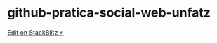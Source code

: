 # github-pratica-social-web-unfatz

[Edit on StackBlitz ⚡️](https://stackblitz.com/edit/github-pratica-social-web-unfatz)